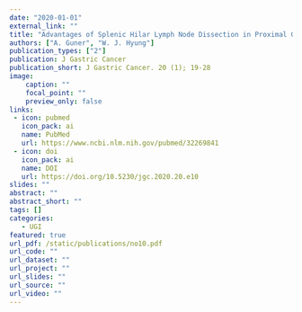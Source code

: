 ```yaml
---
date: "2020-01-01"
external_link: ""
title: "Advantages of Splenic Hilar Lymph Node Dissection in Proximal Gastric Cancer Surgery"
authors: ["A. Guner", "W. J. Hyung"]
publication_types: ["2"]
publication: J Gastric Cancer
publication_short: J Gastric Cancer. 20 (1); 19-28
image:
    caption: ""
    focal_point: ""
    preview_only: false
links:
 - icon: pubmed
   icon_pack: ai
   name: PubMed
   url: https://www.ncbi.nlm.nih.gov/pubmed/32269841
 - icon: doi
   icon_pack: ai
   name: DOI
   url: https://doi.org/10.5230/jgc.2020.20.e10
slides: ""
abstract: ""
abstract_short: ""
tags: []
categories: 
   - UGI
featured: true
url_pdf: /static/publications/no10.pdf
url_code: ""
url_dataset: ""
url_project: ""
url_slides: ""
url_source: ""
url_video: ""
---
```

